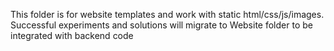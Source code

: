 This folder is for website templates and work with static html/css/js/images. Successful experiments and solutions will migrate to Website folder to be integrated with backend code